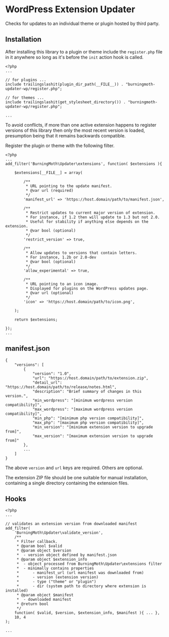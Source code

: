# WordPress Extension Updater
Checks for updates to an individual theme or plugin hosted by third party.

## Installation
After installing this library to a plugin or theme include the `register.php` file in it anywhere so long as it's before the `init` action hook is called.

	<?php
	...
	
	// for plugins ...
	include trailingslashit(plugin_dir_path(__FILE__)) . "burningmoth-updater-wp/register.php";
	
	// for themes ...
	include trailingslashit(get_stylesheet_directory()) . "burningmoth-updater-wp/register.php";
	
	...
	

To avoid conflicts, if more than one active extension happens to register versions of this library then only the most recent version is loaded, presumption being that it remains backwards compatible.

Register the plugin or theme with the following filter.

	<?php
	...
	add_filter('BurningMoth\Updater\extensions', function( $extensions ){
	
		$extensions[__FILE__] = array(
			
			/**
			 * URL pointing to the update manifest.
			 * @var url (required)
			 */
			'manifest_url' => 'https://host.domain/path/to/manifest.json',
			
			/**
			 * Restrict updates to current major version of extension.
			 * For instance, if 1.2 then will update to 1.3 but not 2.0.
			 * Useful for stability if anything else depends on the extension.
			 * @var bool (optional)
			 */
			'restrict_version' => true,
			
			/**
			 * Allow updates to versions that contain letters.
			 * For instance, 1.2b or 2.0-dev
			 * @var bool (optional)
			 */
			'allow_experimental' => true,
			
			/**
			 * URL pointing to an icon image.
			 * Displayed for plugins on the WordPress updates page.
			 * @var url (optional)
			 */
			'icon' => 'https://host.domain/path/to/icon.png',
			
		);
		
		return $extensions;
	
	});	
	...

## manifest.json

	{
		"versions": [
			{
				"version": "1.0",
				"url": "https://host.domain/path/to/extension.zip",
				"detail_url": "https://host.domain/path/to/release/notes.html",
				"description": "Brief summary of changes in this version.",
				"min_wordpress": "[minimum wordpress version compatibility]",
				"max_wordpress": "[maximum wordpress version compatibility]",
				"min_php": "[minimum php version compatibility]",
				"max_php": "[maximum php version compatibility]",
				"min_version": "[minimum extension version to upgrade from]",
				"max_version": "[maximum extension version to upgrade from]"
			},
			...
		]
	}

The above `version` and `url` keys are required. Others are optional.

The extension ZIP file should be one suitable for manual installation, containing a single directory containing the extension files.

## Hooks

	<?php
	...			
	
	// validates an extension version from downloaded manifest
	add_filter(
		'BurningMoth\Updater\validate_version',
		/**
		 * Filter callback.
		 * @param bool $valid		 
		 * @param object $version
		 *	- version object defined by manifest.json
		 * @param object $extension_info
		 *	- object processed from BurningMoth\Updater\extensions filter
		 *	- minimally contains properties
		 *		- manifest_url (url manifest was downloaded from)
		 *		- version (extension version)
		 *		- type ("theme" or "plugin")
		 *		- dir (system path to directory where extension is installed)
		 * @param object $manifest
		 *	- downloaded manifest
		 * @return bool
		 */
		function( $valid, $version, $extension_info, $manifest ){ ... },
		10, 4
	);
	
	...		
